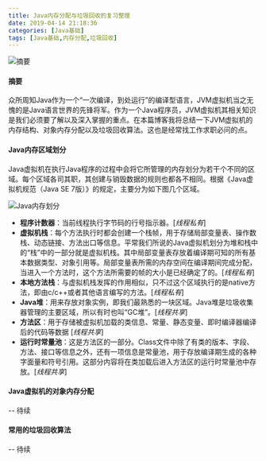 ```yaml
---
title: Java内存分配与垃圾回收的复习整理
date: 2019-04-14 21:18:36
categories: [Java基础]
tags: [Java基础,内存分配,垃圾回收]
---
```

![摘要](zy.png)
#### 摘要
众所周知Java作为一个“一次编译，到处运行”的编译型语言，JVM虚拟机当之无愧的是Java语言世界的先锋将军。作为一个Java程序员，JVM虚拟机其相关知识是我们必须要了解以及深入掌握的重点。在本篇博客我将总结一下JVM虚拟机的内存结构、对象内存分配以及垃圾回收算法。这也是经常找工作求职必问的点。

<!--more-->

#### Java内存区域划分

Java虚拟机在执行Java程序的过程中会将它所管理的内存划分为若干个不同的区域。每个区域各司其职，其创建与销毁数据的规则也都各不相同。根据《Java虚拟机规范（Java SE 7版）》的规定，主要分为如下图几个区域。

![Java内存划分](jvm.png)

- **程序计数器**：当前线程执行字节码的行号指示器。[*线程私有*]
- **虚拟机栈**：每个方法执行时都会创建一个栈帧，用于存储局部变量表、操作数栈、动态链接、方法出口等信息。平常我们所说的Java虚拟机划分为堆和栈中的“栈”中的一部分就是虚拟机栈。其中局部变量表存放着编译期可知的所有基本数据类型、对象引用等。局部变量表所需的内存空间在编译期间完成分配，当进入一个方法时，这个方法所需要的帧的大小是已经确定了的。[*线程私有*]
- **本地方法栈**：与虚拟机栈发挥的作用相似，只不过这个区域执行的是native方法，即由c/c++或者其他语言编写的方法。[*线程私有*]
- **Java堆**：用来存放对象实例，即我们最熟悉的一块区域。Java堆是垃圾收集器管理的主要区域，所以有时也叫“GC堆”。[*线程共享*]
- **方法区**：用于存储被虚拟机加载的类信息、常量、静态变量、即时编译器编译后的代码等数据 [*线程共享*]
- **运行时常量池**：这是方法区的一部分。Class文件中除了有类的版本、字段、方法、接口等信息之外，还有一项信息是常量池，用于存放编译期生成的各种字面量和符号引用。这部分内容将在类加载后进入方法区的运行时常量池中存放。[*线程共享*]

#### Java虚拟机的对象内存分配

-- 待续

#### 常用的垃圾回收算法

-- 待续